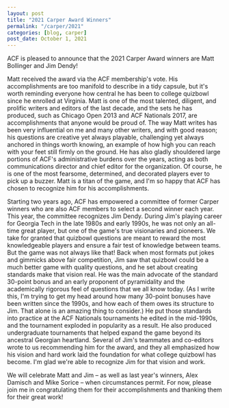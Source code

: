 ```yaml
---
layout: post
title: "2021 Carper Award Winners"
permalink: "/carper/2021"
categories: [blog, carper]
post_date: October 1, 2021
---
```


ACF is pleased to announce that the 2021 Carper Award winners are Matt Bollinger and Jim Dendy!

Matt received the award via the ACF membership's vote. His accomplishments are too manifold to describe in a tidy capsule, but it's worth reminding everyone how central he has been to college quizbowl since he enrolled at Virginia. Matt is one of the most talented, diligent, and prolific writers and editors of the last decade, and the sets he has produced, such as Chicago Open 2013 and ACF Nationals 2017, are accomplishments that anyone would be proud of. The way Matt writes has been very influential on me and many other writers, and with good reason; his questions are creative yet always playable, challenging yet always anchored in things worth knowing, an example of how high you can reach with your feet still firmly on the ground. He has also gladly shouldered large portions of ACF's administrative burdens over the years, acting as both communications director and chief editor for the organization. Of course, he is one of the most fearsome, determined, and decorated players ever to pick up a buzzer. Matt is a titan of the game, and I'm so happy that ACF has chosen to recognize him for his accomplishments.

Starting two years ago, ACF has empowered a committee of former Carper winners who are also ACF members to select a second winner each year. This year, the committee recognizes Jim Dendy. During Jim's playing career for Georgia Tech in the late 1980s and early 1990s, he was not only an all-time great player, but one of the game's true visionaries and pioneers. We take for granted that quizbowl questions are meant to reward the most knowledgeable players and ensure a fair test of knowledge between teams. But the game was not always like that! Back when most formats put jokes and gimmicks above fair competition, Jim saw that quizbowl could be a much better game with quality questions, and he set about creating standards make that vision real. He was the main advocate of the standard 30-point bonus and an early proponent of pyramidality and the academically rigorous feel of questions that we all know today. (As I write this, I'm trying to get my head around how many 30-point bonuses have been written since the 1990s, and how each of them owes its structure to Jim. That alone is an amazing thing to consider.) He put those standards into practice at the ACF Nationals tournaments he edited in the mid-1990s, and the tournament exploded in popularity as a result. He also produced undergraduate tournaments that helped expand the game beyond its ancestral Georgian heartland. Several of Jim's teammates and co-editors wrote to us recommending him for the award, and they all emphasized how his vision and hard work laid the foundation for what college quizbowl has become. I'm glad we're able to recognize Jim for that vision and work.

We will celebrate Matt and Jim – as well as last year's winners, Alex Damisch and Mike Sorice – when circumstances permit. For now, please join me in congratulating them for their accomplishments and thanking them for their great work!
